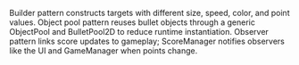 Builder pattern constructs targets with different size, speed, color, and point values.
Object pool pattern reuses bullet objects through a generic ObjectPool and BulletPool2D to reduce runtime instantiation.
Observer pattern links score updates to gameplay; ScoreManager notifies observers like the UI and GameManager when points change.
